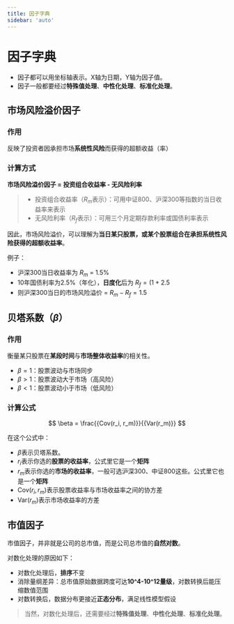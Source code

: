 ```yaml
---
title: 因子字典
sidebar: 'auto'
---
```


# 因子字典

- 因子都可以用坐标轴表示。X轴为日期，Y轴为因子值。  
- 因子一般都要经过**特殊值处理**、**中性化处理**、**标准化处理**。


## 市场风险溢价因子

### 作用

反映了投资者因承担市场**系统性风险**而获得的超额收益（率）

### 计算方式

**市场风险溢价因子 = 投资组合收益率 - 无风险利率**

> - 投资组合收益率（$R_m$表示）：可用中证800、沪深300等指数的当日收益率来表示
> - 无风险利率（$R_f$表示）：可用三个月定期存款利率或国债利率表示

因此，市场风险溢价，可以理解为**当日某只股票，或某个股票组合在承担系统性风险获得的超额收益率**。  

例子：
- 沪深300当日收益率为 $R_m$ = 1.5%
- 10年国债利率为2.5%（年化），**日度化**后为 $R_f = (1+2.5%)^(1/365) \approx 0.0068%$  
- 则沪深300当日的市场风险溢价 = $R_m - R_f = 1.5% - 0.0068% = 1.4932%$  




## 贝塔系数（$\beta$）

### 作用

衡量某只股票在**某段时间**与**市场整体收益率**的相关性。  
- $\beta = 1$‌：股票波动与市场同步
- $\beta > 1$：股票波动大于市场（高风险）
- $\beta < 1$：股票波动小于市场（低风险）

### 计算公式

$$
\beta = \frac{{Cov(r_i, r_m)}}{{Var(r_m)}}
$$

在这个公式中：
- $\beta$表示贝塔系数。
- $r_i$表示你选的**股票的收益率**，公式里它是一个**矩阵**
- $r_m$表示你选的**市场的收益率**，一般可选沪深300、中证800这些。公式里它也是一个**矩阵**
- $\text{Cov}(r_i, r_m)$表示股票收益率与市场收益率之间的协方差
- $\text{Var}(r_m)$表示市场收益率的方差


## 市值因子

市值因子，并非就是公司的总市值，而是公司总市值的**自然对数**。

对数化处理的原因如下：
- 对数化处理后，**排序**不变
- 消除量纲差异‌：总市值原始数据跨度可达**10^4-10^12量级**，对数转换后能压缩数值范围
- 对数转换后，数据分布更接近**正态分布**，满足线性模型假设

> 当然，对数化处理后，还需要经过**特殊值处理**、**中性化处理**、**标准化处理**。




